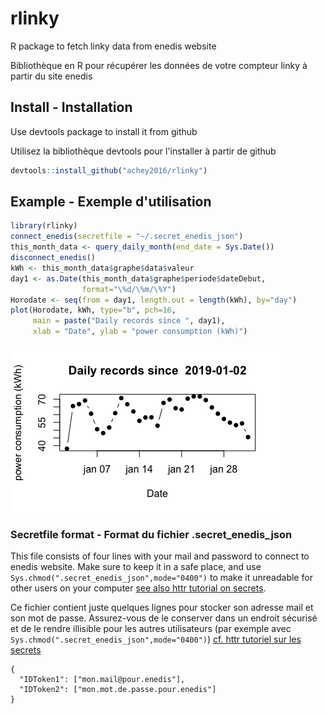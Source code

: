 # rlinky

R package to fetch linky data from enedis website 

Bibliothèque en R pour récupérer les données de votre compteur linky à partir du site enedis

## Install - Installation

Use devtools package to install it from github 

Utilisez la bibliothèque devtools pour l'installer à partir de github

```r
devtools::install_github("achey2016/rlinky")
```

## Example - Exemple d'utilisation

```r
library(rlinky)
connect_enedis(secretfile = "~/.secret_enedis_json")
this_month_data <- query_daily_month(end_date = Sys.Date())
disconnect_enedis()
kWh <- this_month_data$graphe$data$valeur
day1 <- as.Date(this_month_data$graphe$periode$dateDebut, 
                format="\%d/\%m/\%Y")
Horodate <- seq(from = day1, length.out = length(kWh), by="day")
plot(Horodate, kWh, type="b", pch=16,
     main = paste("Daily records since ", day1),
     xlab = "Date", ylab = "power consumption (kWh)")
```

![](power20190201.png)


### Secretfile format - Format du fichier .secret_enedis_json

This file consists of four lines with your mail and password to connect to enedis website.
Make sure to keep it in a safe place, and use `Sys.chmod(".secret_enedis_json",mode="0400")` to make it unreadable for other users on your computer [see also httr tutorial on secrets](https://cran.r-project.org/web/packages/httr/vignettes/secrets.html). 

Ce fichier contient juste quelques lignes pour stocker son adresse mail et son mot de passe. Assurez-vous de le conserver dans un endroit sécurisé et de le rendre illisible pour les autres utilisateurs (par exemple avec `Sys.chmod(".secret_enedis_json",mode="0400")`) [cf. httr tutoriel sur les secrets](https://cran.r-project.org/web/packages/httr/vignettes/secrets.html)

```
{
  "IDToken1": ["mon.mail@pour.enedis"],
  "IDToken2": ["mon.mot.de.passe.pour.enedis"]
}
```
